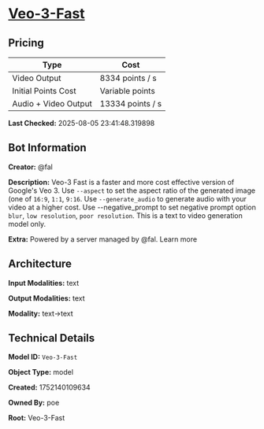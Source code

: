 # [Veo-3-Fast](https://poe.com/Veo-3-Fast)

## Pricing

| Type | Cost |
|------|------|
| Video Output | 8334 points / s |
| Initial Points Cost | Variable points |
| Audio + Video Output | 13334 points / s |

**Last Checked:** 2025-08-05 23:41:48.319898


## Bot Information

**Creator:** @fal

**Description:** Veo-3 Fast is a faster and more cost effective version of Google's Veo 3. Use `--aspect` to set the aspect ratio of the generated image (one of `16:9`, `1:1`, `9:16`. Use `--generate_audio` to generate audio with your video at a higher cost. Use --negative_prompt to set negative prompt option `blur`, `low resolution`, `poor resolution`. This is a text to video generation model only.

**Extra:** Powered by a server managed by @fal. Learn more


## Architecture

**Input Modalities:** text

**Output Modalities:** text

**Modality:** text->text


## Technical Details

**Model ID:** `Veo-3-Fast`

**Object Type:** model

**Created:** 1752140109634

**Owned By:** poe

**Root:** Veo-3-Fast
